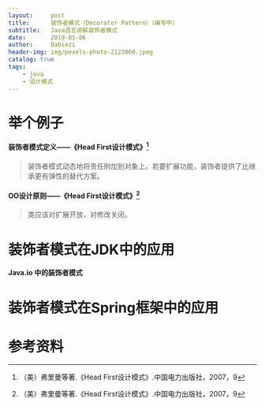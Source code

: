 ```yaml
---
layout:     post
title:      装饰者模式（Decorator Pattern）（编写中）
subtitle:   Java语言讲解装饰者模式
date:       2019-05-06
author:     Dabiezi
header-img: img/pexels-photo-2123060.jpeg
catalog: true
tags:
    - java
    - 设计模式
---
```

# 举个例子

#### 装饰者模式定义——《Head First设计模式》[^1]

> 装饰者模式动态地将责任附加到对象上。若要扩展功能，装饰者提供了比继承更有弹性的替代方案。

#### OO设计原则——《Head First设计模式》[^1]

> 类应该对扩展开放，对修改关闭。

# 装饰者模式在JDK中的应用

**Java.io 中的装饰者模式**  



# 装饰者模式在Spring框架中的应用

# 参考资料
[^1]:（美）弗里曼等著.《Head First设计模式》.中国电力出版社，2007，9